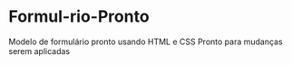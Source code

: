 # Formul-rio-Pronto
Modelo de formulário pronto usando HTML e CSS
Pronto para mudanças serem aplicadas
